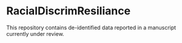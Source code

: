 # RacialDiscrimResiliance

This repository contains de-identified data reported in a manuscript currently under review.